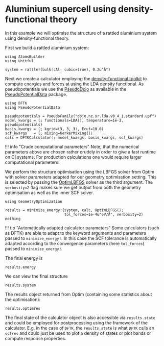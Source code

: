 # Aluminium supercell using density-functional theory

In this example we will optimise the structure of a rattled
aluminium system using density-functional theory.

First we build a rattled aluminium system:

```@example dftk-aluminium
using AtomsBuilder
using Unitful

system = rattle!(bulk(:Al; cubic=true), 0.2u"Å")
```

Next we create a calculator employing the
[density-functional toolkit](https://dftk.org/)
to compute energies and forces at using the LDA density functional.
As pseudopotentials we use the [PseudoDojo](http://pseudo-dojo.org) as available
in the [PseudoPotentialData](https://github.com/JuliaMolSim/PseudoPotentialData.jl/)
package.
```@example dftk-aluminium
using DFTK
using PseudoPotentialData

pseudopotentials = PseudoFamily("dojo.nc.sr.lda.v0_4_1.standard.upf")
model_kwargs = (; functionals=LDA(), temperature=1e-3, pseudopotentials)
basis_kwargs = (; kgrid=(3, 3, 3), Ecut=10.0)
scf_kwargs   = (; mixing=KerkerMixing())
calc = DFTKCalculator(; model_kwargs, basis_kwargs, scf_kwargs)
```

!!! info "Crude computational parameters"
    Note, that the numerical parameters above are chosen rather crudely in order
    to give a fast runtime on CI systems. For production calculations one would
    require larger computational parameters.

We perform the structure optimisation using the LBFGS solver
from Optim with solver parameters adapted for our geometry optimisation setting.
This is selected by passing the [OptimLBFGS](@ref)
solver as the third argument. The `verbosity=2` flag makes sure we get
output from both the geometry optimisation as well as the inner SCF solver.

```@example dftk-aluminium
using GeometryOptimization

results = minimize_energy!(system, calc, OptimLBFGS();
                           tol_forces=1e-4u"eV/Å", verbosity=2)
nothing
```

!!! tip "Automatically adapted calculator parameters"
    Some calculators (such as DFTK) are able to adapt to the keyword arguments
    and parameters passed to `minimize_energy!`. In this case the SCF tolerance
    is automatically adapted according to the convergence parameters
    (here `tol_forces`) passed to `minimize_energy!`.

The final energy is
```@example dftk-aluminium
results.energy
```

We can view the final structure
```@example dftk-aluminium
results.system
```

The results object returned from Optim (containing some statistics
about the optimisation):
```@example dftk-aluminium
results.optimres
```

The final state of the calculator object is also accessible
via `results.state` and could be employed for postprocessing
using the framework of the calculator. E.g. in the case
of `DFTK`, the `results.state` is what `DFTK` calls an `scfres`
and could just be used to plot a density of states or plot
bands or compute response properties.

